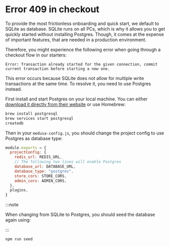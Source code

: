 # Error 409 in checkout

To provide the most frictionless onboarding and quick start, we default to SQLite as database. SQLite runs on all PCs, which is why it allows you to get quickly started without installing Postgres. Though, it comes at the expense of important features, that are needed in a production environment.

Therefore, you might experience the following error when going through a checkout flow in our starters:

```
Error: Transaction already started for the given connection, commit current transaction before starting a new one.
```

This error occurs because SQLite does not allow for multiple write transactions at the same time. To resolve it, you need to use Postgres instead.

First install and start Postgres on your local machine. You can either [download it directly from their website](https://www.postgresql.org/download/) or use Homebrew:

```bash
brew install postgresql
brew services start postgresql
createdb
```

Then in your `medusa-config.js`, you should change the project config to use Postgres as database type:

```jsx
module.exports = {
  projectConfig: {
    redis_url: REDIS_URL,
    // The following two lines will enable Postgres
    database_url: DATABASE_URL,
    database_type: "postgres",
    store_cors: STORE_CORS,
    admin_cors: ADMIN_CORS,
  },
  plugins,
}
```

:::note

When changing from SQLite to Postgres, you should seed the database again using:

:::

```bash npm2yarn
npm run seed
```
